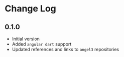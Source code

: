 # Change Log

## 0.1.0

* Initial version
* Added `angular dart` support
* Updated references and links to `angel3` repositories
